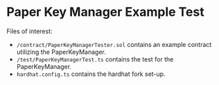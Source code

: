 # Paper Key Manager Example Test

Files of interest:

- `/contract/PaperKeyManagerTester.sol` contains an example contract utilizing the PaperKeyManager.
- `/test/PaperKeyManagerTest.ts` contains the test for the PaperKeyManager.
- `hardhat.config.ts` contains the hardhat fork set-up.
